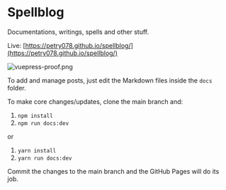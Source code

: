 # Spellblog

Documentations, writings, spells and other stuff.

Live: [https://petry078.github.io/spellblog/](https://petry078.github.io/spellblog/)

![vuepress-proof.png](https://i.imgur.com/xXpidn5.png)

To add and manage posts, just edit the Markdown files inside the `docs` folder.

To make core changes/updates, clone the main branch and:
1. `npm install`
1. `npm run docs:dev`

or

1. `yarn install`
1. `yarn run docs:dev`

Commit the changes to the main branch and the GitHub Pages will do its job.
